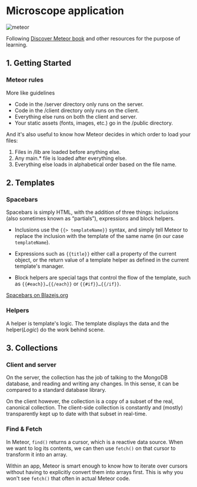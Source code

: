 # Microscope application
![meteor](https://d14xs1qewsqjcd.cloudfront.net/assets/logo-black.svg)

Following [Discover Meteor book](https://www.discovermeteor.com/) and other resources for the purpose of learning.

## 1. Getting Started
### Meteor rules
More like guidelines
- Code in the /server directory only runs on the server.
- Code in the /client directory only runs on the client.
- Everything else runs on both the client and server.
- Your static assets (fonts, images, etc.) go in the /public directory.

And it's also useful to know how Meteor decides in which order to load your files:
1. Files in /lib are loaded before anything else.
2. Any main.* file is loaded after everything else.
3. Everything else loads in alphabetical order based on the file name.

## 2. Templates
### Spacebars
Spacebars is simply HTML, with the addition of three things: inclusions (also sometimes known as “partials”), expressions and block helpers.
- Inclusions use the `{{> templateName}}` syntax, and simply tell Meteor to replace the inclusion with the template of the same name (in our case `templateName`).

- Expressions such as `{{title}}` either call a property of the current object, or the return value of a template helper as defined in the current template's manager.

- Block helpers are special tags that control the flow of the template, such as `{{#each}}…{{/each}}` or `{{#if}}…{{/if}}`.

[Spacebars on Blazejs.org](http://blazejs.org/guide/spacebars.html)

### Helpers
A helper is template's logic. The template displays the data and the helper(_Logic_) do the work behind scene.

## 3. Collections
### Client and server
On the server, the collection has the job of talking to the MongoDB database, and reading and writing any changes. In this sense, it can be compared to a standard database library.

On the client however, the collection is a copy of a subset of the real, canonical collection. The client-side collection is constantly and (mostly) transparently kept up to date with that subset in real-time.

### Find & Fetch

In Meteor, `find()` returns a cursor, which is a reactive data source. When we want to log its contents, we can then use `fetch()` on that cursor to transform it into an array.

Within an app, Meteor is smart enough to know how to iterate over cursors without having to explicitly convert them into arrays first. This is why you won't see `fetch()` that often in actual Meteor code.
